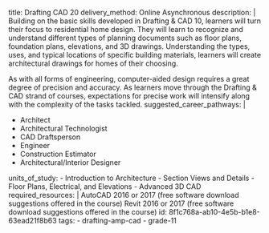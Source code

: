 title: Drafting CAD 20
delivery_method: Online Asynchronous
description: |
  Building on the basic skills developed in Drafting & CAD 10, learners will turn their focus to residential home design. They will learn to recognize and understand different types of planning documents such as floor plans, foundation plans, elevations, and 3D drawings. Understanding the types, uses, and typical locations of specific building materials, learners will create architectural drawings for homes of their choosing.

  As with all forms of engineering, computer-aided design requires a great degree of precision and accuracy. As learners move through the Drafting & CAD strand of courses, expectations for precise work will intensify along with the complexity of the tasks tackled.
suggested_career_pathways: |
  <ul>
  <li>Architect</li>
  <li>Architectural Technologist</li>
  <li>CAD Draftsperson</li>
  <li>Engineer</li>
  <li>Construction Estimator</li>
  <li>Architectural/Interior Designer</li>
  </ul>
units_of_study:
  - Introduction to Architecture
  - Section Views and Details
  - Floor Plans, Electrical, and Elevations
  - Advanced 3D CAD
required_resources: |
  AutoCAD 2016 or 2017 (free software download suggestions offered in the course)
  Revit 2016 or 2017 (free software download suggestions offered in the course)
id: 8f1c768a-ab10-4e5b-b1e8-63ead21f8b63
tags:
  - drafting-amp-cad
  - grade-11
